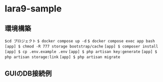 # lara9-sample

## 環境構築
`$cd プロジェクト`
`$ docker compose up -d`
`$ docker compose exec app bash`
`[app] $ chmod -R 777 storage bootstrap/cache`
`[app] $ composer install`
`[app] $ cp .env.example .env`
`[app] $ php artisan key:generate`
`[app] $ php artisan storage:link`
`[app] $ php artisan migrate`

## GUIのDB接続例

